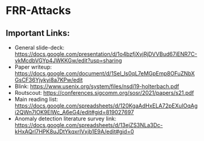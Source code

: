 # FRR-Attacks

## Important Links:

- General slide-deck: https://docs.google.com/presentation/d/1o4bzfjXvjRjDVVBud67iENR7C-vkMcdbVGYp4JWKKGw/edit?usp=sharing
- Paper writeup: https://docs.google.com/document/d/1SeI_Is0qL7eMGpEmp8OFuZNbXGsCF36Yjykyi8a7KPw/edit
- Blink: https://www.usenix.org/system/files/nsdi19-holterbach.pdf
- Routscout: https://conferences.sigcomm.org/sosr/2021/papers/s21.pdf
- Main reading list: https://docs.google.com/spreadsheets/d/120KgaAdHxELA72pEXuIOqAgi2QWn7IOK9ElWc_A6eG4/edit#gid=819027697
- Anomaly detection literature survey link: https://docs.google.com/spreadsheets/d/13ejZS3NLa3Dc-kHxAQrl7HPK8uJDtYkqxrIVxjb1E9A/edit#gid=0

